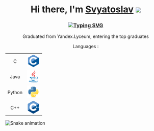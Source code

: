 <h1 align="center">Hi there, I'm <a href="https://svyatoslavsvyatkin.ru/" target="_blank">Svyatoslav</a> 
<img src="https://github.com/blackcater/blackcater/raw/main/images/Hi.gif" height="32"/></h1>
<h3 align="center">
  <a href="https://git.io/typing-svg"><img src="https://readme-typing-svg.herokuapp.com?font=Fira+Code&pause=1000&width=435&lines=Innopolis+University+BS22++student" alt="Typing SVG" /></a>
</h3>
<p align="center">Graduated from Yandex.Lyceum, entering the top graduates</p>

<div align="center">
	Languages :
<table>
	<tbody>
		<tr>
			<td align="center">C</td>
			<td><a href="https://www.cprogramming.com/" target="_blank" rel="noreferrer"> <img src="https://raw.githubusercontent.com/devicons/devicon/master/icons/c/c-original.svg" alt="c" width="40" height="40"/> </a></td>
		</tr>
		<tr>
			<td align="center">Java</td>
			<td><a href="https://www.java.com" target="_blank" rel="noreferrer"> <img src="https://raw.githubusercontent.com/devicons/devicon/master/icons/java/java-original.svg" alt="java" width="40" height="40"/> </a></td>
		</tr>
		<tr>
			<td align="center">Python</td>
			<td></a> <a href="https://www.python.org" target="_blank" rel="noreferrer"> <img src="https://raw.githubusercontent.com/devicons/devicon/master/icons/python/python-original.svg" alt="python" width="40" height="40"/> </a></td>
		</tr>
		<tr>
			<td align="center">C++</td>
			<td><a href="https://cplusplus.com/" target="_blank" rel="noreferrer"> <img src="https://raw.githubusercontent.com/devicons/devicon/master/icons/cplusplus/cplusplus-original.svg" alt="c++" width="40" height="40"/> </a></td>
		</tr>
	</tbody>
</table>

</div>

![Snake animation](https://github.com/dmhd6219/dmhd6219/blob/output/github-contribution-grid-snake.svg)

